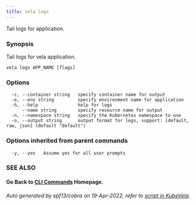 ```yaml
---
title: vela logs
---
```


Tail logs for application.

### Synopsis

Tail logs for vela application.

```
vela logs APP_NAME [flags]
```

### Options

```
  -c, --container string   specify container name for output
  -e, --env string         specify environment name for application
  -h, --help               help for logs
      --name string        specify resource name for output
  -n, --namespace string   specify the Kubernetes namespace to use
  -o, --output string      output format for logs, support: [default, raw, json] (default "default")
```

### Options inherited from parent commands

```
  -y, --yes   Assume yes for all user prompts
```

### SEE ALSO



#### Go Back to [CLI Commands](vela) Homepage.


###### Auto generated by spf13/cobra on 19-Apr-2022, refer to [script in KubeVela](https://github.com/oam-dev/kubevela/tree/master/hack/docgen).
